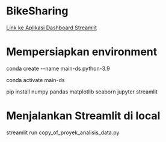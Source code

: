 # BikeSharing
[Link ke Aplikasi Dashboard Streamlit](https://bikesharing-inashamidah.streamlit.app/)

# Mempersiapkan environment
conda create --name main-ds python-3.9

conda activate main-ds

pip install numpy pandas matplotlib seaborn jupyter streamlit

# Menjalankan Streamlit di local
streamlit run copy_of_proyek_analisis_data.py
